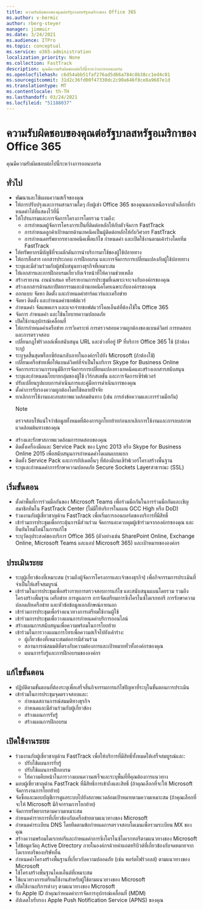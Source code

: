 ```yaml
---
title: ความรับผิดชอบของคุณต่อรัฐบาลสหรัฐอเมริกาของ Office 365
ms.author: v-bermic
author: rberg-steyer
manager: jimmuir
ms.date: 3/24/2021
ms.audience: ITPro
ms.topic: conceptual
ms.service: o365-administration
localization_priority: None
ms.collection: FastTrack
description: คุณมีความรับผิดชอบต่อไปนี้ระหว่างการออนบอร์ด
ms.openlocfilehash: c6d54abb51faf276ad5d66a784c8b38cc1ed4c01
ms.sourcegitcommit: 31d2c36fd00f47330dc2c90a646f8ce8a9687e1d
ms.translationtype: MT
ms.contentlocale: th-TH
ms.lasthandoff: 03/24/2021
ms.locfileid: "51188037"
---
```

# <a name="your-responsibilities-for-office-365-us-government"></a>ความรับผิดชอบของคุณต่อรัฐบาลสหรัฐอเมริกาของ Office 365

คุณมีความรับผิดชอบต่อไปนี้ระหว่างการออนบอร์ด
  
## <a name="general"></a>ทั่วไป

- พัฒนาและใช้แผนความสเร็จของคุณ   
- ให้การปรับปรุงและการผสานรวมใดๆ กับผู้เช่า Office 365 ของคุณนอกเหนือจากตัวเลือกที่กําหนดค่าได้ที่แสดงไว้ที่นี่    
- ให้โปรแกรมและการจัดการโครงการโดยรวม รวมถึง:     
  - การกําหนดผู้จัดการโครงการเป็นที่ติดต่อหลักให้กับตัวจัดการ FastTrack   
  - การกําหนดลูกค้าเป้าหมายด้านเทคนิคเป็นผู้ติดต่อหลักให้กับวิศวกร FastTrack  
  - การกําหนดทรัพยากรทางเทคนิคเพื่อแก้ไข กําหนดค่า และเปิดใช้งานตามเค้าร่างโดยทีม FastTrack   
- ให้ทรัพยากรมีบัญชีที่จะผลักดันการนําบริการมาใช้ของผู้ใช้ปลายทาง    
- ให้การสื่อสาร เอกสารประกอบ การฝึกอบรม และการจัดการการเปลี่ยนแปลงกับผู้ใช้ปลายทาง    
- ระบุและมีส่วนร่วมกับผู้สนับสนุนทางธุรกิจที่เหมาะสม     
- ให้เอกสารและการฝึกอบรมเกี่ยวกับเจ้าหน้าที่ให้ความช่วยเหลือ     
- สร้างรายงาน งานนําเสนอ หรือรายงานการประชุมที่เฉพาะเจาะจงกับองค์กรของคุณ     
- สร้างเอกสารด้านสถาปัตยกรรมและด้านเทคนิคโดยเฉพาะกับองค์กรของคุณ     
- ออกแบบ จัดหา ติดตั้ง และกําหนดค่าฮาร์ดแวร์และเครือข่าย    
- จัดหา ติดตั้ง และกําหนดค่าซอฟต์แวร์     
- กําหนดค่า จัดแพคเกจ และแจกจ่ายซอฟต์แวร์ไคลเอ็นต์ที่ต้องใช้ใน Office 365    
- จัดการ กําหนดค่า และใช้นโยบายความปลอดภัย    
- เปิดใช้งานอุปกรณ์เคลื่อนที่    
- ให้การกําหนดค่าเครือข่าย การวิเคราะห์ การตรวจสอบความถูกต้องของแบนด์วิดท์ การทดสอบ และการตรวจสอบ 
- เปลี่ยนกฎไฟร์วอลล์เพื่อสนับสนุน URL และช่วงที่อยู่ IP ที่บริการ Office 365 ใช้ (ถ้าต้องระบุ)
- ระบุจุดสิ้นสุดพร็อกซีย้อนกลับภายในองค์กรไปยัง Microsoft (ถ้าต้องใช้)     
- เปลี่ยนเครือข่ายเพื่อให้แบนด์วิดท์ที่จําเป็นในบริการ Skype for Business Online   
- จัดการกระบวนการอนุมัติการจัดการการเปลี่ยนแปลงทางเทคนิคและสร้างเอกสารสนับสนุน    
- ระบุและกําหนดนโยบายกลุ่มของผู้ใช้ เวิร์กสเตชัน และการจัดการเซิร์ฟเวอร์    
- ปรับเปลี่ยนรูปแบบการดําเนินการและคู่มือการดําเนินการของคุณ   
- ตั้งค่าการรับรองความถูกต้องโดยใช้หลายปัจจัย   
- ยกเลิกการใช้งานและลบสภาพแวดล้อมต้นทาง (เช่น การส่งข้อความและการร่วมมือกัน) 
    > [!NOTE]
    > ตรวจสอบให้แน่ใจว่าข้อมูลทั้งหมดที่ต้องการถูกโยกย้ายก่อนยกเลิกการใช้งานและการลบสภาพแวดล้อมต้นทางของคุณ   
- สร้างและรักษาสภาพแวดล้อมการทดสอบของคุณ  
- ติดตั้งเครื่องมือและ Service Pack ของ Lync 2013 หรือ Skype for Business Online 2015 เพื่อสนับสนุนการกําหนดค่าโดเมนแบบแยก    
- ติดตั้ง Service Pack และการอัปเดตอื่นๆ ที่ต้องมีบนเซิร์ฟเวอร์โครงสร้างพื้นฐาน     
- ระบุและกําหนดค่าการรักษาความปลอดภัย Secure Sockets Layerสาธารณะ (SSL) 
    
## <a name="initiate-phase"></a>เริ่มขั้นตอน

- ตั้งค่าพื้นที่การร่วมมือกันของ Microsoft Teams เพื่อร่วมมือกันในการร่วมมือกันและเชิญสมาชิกทีมใน FastTrack Center (ไม่มีให้บริการในแผน GCC High หรือ DoD)   
- ร่วมงานกับผู้เชี่ยวชาญด้าน FastTrack เพื่อเริ่มการออนบอร์ดของบริการที่มีสิทธิ์    
- เข้าร่วมการประชุมเพื่อกระตุ้นการมีส่วนร่วม จัดการและควบคุมผู้เข้าร่วมจากองค์กรของคุณ และยืนยันไทม์ไลน์ในการแก้ไข    
- ระบุวัตถุประสงค์ของบริการ Office 365 (ตัวอย่างเช่น SharePoint Online, Exchange Online, Microsoft Teams และแอป Microsoft 365) และเป้าหมายขององค์กร
    
## <a name="assess-phase"></a>ประเมินระยะ

- ระบุผู้เกี่ยวข้องที่เหมาะสม (รวมถึงผู้จัดการโครงการและเจ้าของธุรกิจ) เพื่อกิจกรรมการประเมินที่จําเป็นให้เสร็จสมบูรณ์    
- เข้าร่วมในการประชุมเพื่อสร้างรายการตรวจสอบการแก้ไข และสนับสนุนแผนโดยรวม รวมถึงโครงสร้างพื้นฐาน เครือข่าย การดูแลการ การจัดเตรียมการซิงโครไนซ์ไดเรกทอรี การรักษาความปลอดภัยเครือข่าย และหัวข้อข้อมูลเอกลักษณ์ภายนอก 
- เข้าร่วมการประชุมเพื่อร่างแนวทางการเตรียมใช้งานผู้ใช้     
- เข้าร่วมการประชุมเพื่อวางแผนการกําหนดค่าบริการออนไลน์    
- สร้างแผนการสนับสนุนเพื่อความพร้อมในการโยกย้าย    
- เข้าร่วมในการวางแผนการโทรเพื่อความสเร็จไปยังเค้าร่าง:   
  - ผู้เกี่ยวข้องที่เหมาะสมต่อการมีส่วนร่วม   
  - สถานการณ์สมมติที่ตรงกับความต้องการและเป้าหมายทั่วทั้งองค์กรของคุณ   
  - แผนการรับรู้และการฝึกอบรมขององค์กร
    
## <a name="remediate-phase"></a>แก้ไขขั้นตอน

- ปฏิบัติตามขั้นตอนที่ต้องระบุเพื่อเสร็จสิ้นกิจกรรมการแก้ไขปัญหาที่ระบุในขั้นตอนการประเมิน  
- เข้าร่วมในการประชุมจุดตรวจสอบและ:   
  - กําหนดสถานการณ์สมมติทางธุรกิจ  
  - กําหนดและมีส่วนร่วมกับผู้เกี่ยวข้อง  
  - สร้างแผนการรับรู้ 
  - สร้างแผนการฝึกอบรม
    
## <a name="enable-phase"></a>เปิดใช้งานระยะ

- ร่วมงานกับผู้เชี่ยวชาญด้าน FastTrack เพื่อให้บริการที่มีสิทธิ์ทั้งหมดให้เสร็จสมบูรณ์และ:  
  - ปรับใช้แผนการรับรู้   
  - ปรับใช้แผนการฝึกอบรม   
  - ให้ความคืบหน้าในการวางแผนความสเร็จและระบุพื้นที่ที่คุณต้องการแนวทาง  
- มอบผู้เชี่ยวชาญด้าน FastTrack ที่มีสิทธิ์การเข้าถึงและสิทธิ์ (ถ้าคุณเลือกที่จะให้ Microsoft จัดการงานการโยกย้าย)   
- จัดซื้อและมอบบัญชีการดูแลระบบไปยังสภาพแวดล้อมเป้าหมายตามความเหมาะสม (ถ้าคุณเลือกที่จะให้ Microsoft มีกิจกรรมการโยกย้าย)    
- จัดการทรัพยากรตามความเหมาะสม     
- กําหนดค่ารายการที่เกี่ยวข้องกับเครือข่ายตามแนวทางของ Microsoft    
- กําหนดค่าระเบียน DNS โดยยึดตามข้อกําหนดการตรวจสอบโดเมนเพื่อรวมระเบียน MX ของคุณ    
- สร้างความพร้อมไดเรกทอรีและกําหนดค่าการซิงโครไนซ์ไดเรกทอรีตามแนวทางของ Microsoft   
- ใส่ข้อมูลวัตถุ Active Directory ภายในองค์กรด้วยค่าแอตทริบิวต์ที่เกี่ยวข้องกับจดหมายจากไดเรกทอรีของบริษัทอื่น    
- กําหนดค่าโครงสร้างพื้นฐานที่เกี่ยวกับความปลอดภัย (เช่น พอร์ตไฟร์วอลล์) ตามแนวทางของ Microsoft    
- ใช้โครงสร้างพื้นฐานไคลเอ็นต์ที่เหมาะสม   
- ใช้แนวทางการเตรียมใช้งานสําหรับผู้ใช้ตามแนวทางของ Microsoft    
- เปิดใช้งานบริการต่างๆ ตามแนวทางของ Microsoft    
- รับ Apple ID ถ้าคุณกําหนดค่าการจัดการอุปกรณ์เคลื่อนที่ (MDM)   
- อัปเดตใบรับรอง Apple Push Notification Service (APNS) ของคุณ
  